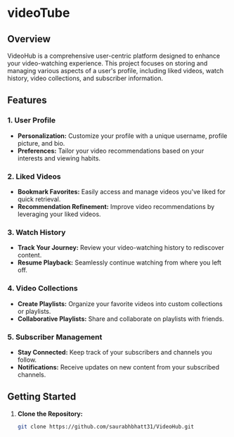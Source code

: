 # videoTube

## Overview

VideoHub is a comprehensive user-centric platform designed to enhance your video-watching experience. This project focuses on storing and managing various aspects of a user's profile, including liked videos, watch history, video collections, and subscriber information.

## Features

### 1. User Profile

- **Personalization:** Customize your profile with a unique username, profile picture, and bio.
- **Preferences:** Tailor your video recommendations based on your interests and viewing habits.

### 2. Liked Videos

- **Bookmark Favorites:** Easily access and manage videos you've liked for quick retrieval.
- **Recommendation Refinement:** Improve video recommendations by leveraging your liked videos.

### 3. Watch History

- **Track Your Journey:** Review your video-watching history to rediscover content.
- **Resume Playback:** Seamlessly continue watching from where you left off.

### 4. Video Collections

- **Create Playlists:** Organize your favorite videos into custom collections or playlists.
- **Collaborative Playlists:** Share and collaborate on playlists with friends.

### 5. Subscriber Management

- **Stay Connected:** Keep track of your subscribers and channels you follow.
- **Notifications:** Receive updates on new content from your subscribed channels.

## Getting Started

1. **Clone the Repository:**
   ```bash
   git clone https://github.com/saurabhbhatt31/VideoHub.git
